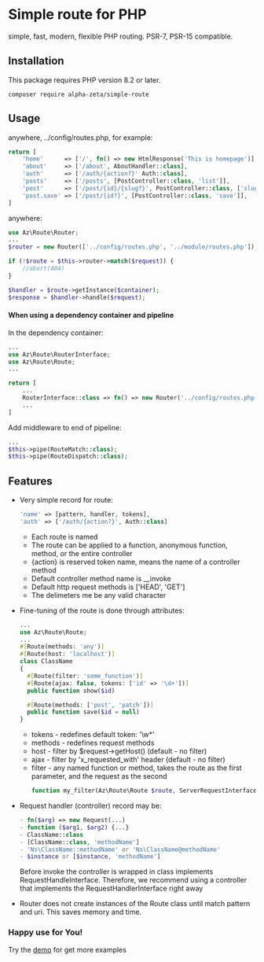 # Simple route for PHP
simple, fast, modern, flexible PHP routing. PSR-7, PSR-15 compatible. 

## Installation
This package requires PHP version 8.2 or later.
```
composer require alpha-zeta/simple-route
```

## Usage
anywhere, ../config/routes.php, for example:
```php
return [
    'home'      => ['/', fn() => new HtmlResponse('This is homepage')],
    'about'     => ['/about', AboutHandler::class],
    'auth'      => ['/auth/{action?}' Auth::class],
    'posts'     => ['/posts', [PostController::class, 'list']],
    'post'      => ['/post/{id}/{slug?}', PostController::class, ['slug' => '[\w-]*']],
    'post.save' => ['/post/{id?}', [PostController::class, 'save']],
]
```

anywhere:
```php
use Az\Route\Router;
...
$router = new Router(['../config/routes.php', '../module/routes.php']);

if (!$route = $this->router->match($request)) {
    //abort(404)
}

$handler = $route->getInstance($container);
$response = $handler->handle($request);
```

#### When using a dependency container and pipeline
In the dependency container:
```php
...
use Az\Route\RouterInterface;
use Az\Route\Route;
...

return [
    ...
    RouterInterface::class => fn() => new Router('../config/routes.php'),
    ...
]
```

Add middleware to end of pipeline:
```php
...
$this->pipe(RouteMatch::class);
$this->pipe(RouteDispatch::class);
```
## Features
* Very simple record for route: 
  ```php
  'name' => [pattern, handler, tokens],   
  'auth' => ['/auth/{action?}', Auth::class]
  ```
  + Each route is named
  + The route can be applied to a function, anonymous function, method, or the entire controller
  + {action} is reserved token name, means the name of a controller method
  + Default controller method name is __invoke
  + Default http request methods is ['HEAD', 'GET']
  + The delimeters me be any valid character

* Fine-tuning of the route is done through attributes:
  ```php
  ...
  use Az\Route\Route;
  ...
  #[Route(methods: 'any')]
  #[Route(host: 'localhost')]
  class ClassName
  {
    #[Route(filter: 'some_function')]
    #[Route(ajax: false, tokens: ['id' => '\d+'])]
    public function show($id)

    #[Route(methods: ['post', 'patch'])]
    public function save($id = null)
  }
  ```
  + tokens - redefines default token: '\w*'
  + methods - redefines request methods
  + host - filter by $request->getHost() (default - no filter)
  + ajax - filter by 'x_requested_with' header (default - no filter)
  + filter - any named function or method, takes the route as the first parameter, and the request as the second  
    ```php
    function my_filter(Az\Route\Route $route, ServerRequestInterface $request): bool
    ```
* Request handler (controller) record may be:
  ```php
  - fn($arg) => new Request(...)
  - function ($arg1, $arg2) {...}
  - ClassName::class
  - [ClassName::class, 'methodName']
  - 'Ns\ClassName::methodName' or 'Ns\ClassName@methodName'
  - $instance or [$instance, 'methodName']
  ```
  Before invoke the controller is wrapped in class implements RequestHandleInterface. 
  Therefore, we recommend using a controller that implements the RequestHandlerInterface right away
* Router does not create instances of the Route class until match pattern and uri. This saves memory and time.

### Happy use for You!
Try the [demo](https://github.com/JackRabbit911/simple-route/tree/master/demo) for get more examples
